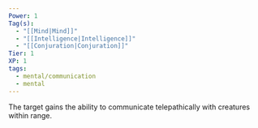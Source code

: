 ```yaml
---
Power: 1
Tag(s):
  - "[[Mind|Mind]]"
  - "[[Intelligence|Intelligence]]"
  - "[[Conjuration|Conjuration]]"
Tier: 1
XP: 1
tags:
  - mental/communication
  - mental
---
```


The target gains the ability to communicate telepathically with creatures within range.